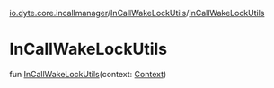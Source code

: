 [io.dyte.core.incallmanager](../index.md)/[InCallWakeLockUtils](index.md)/[InCallWakeLockUtils](-in-call-wake-lock-utils.md)

# InCallWakeLockUtils


fun [InCallWakeLockUtils](-in-call-wake-lock-utils.md)(context: [Context](https://developer.android.com/reference/kotlin/android/content/Context.html))
